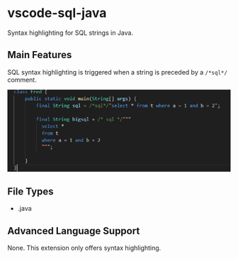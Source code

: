 # vscode-sql-java

Syntax highlighting for SQL strings in Java.


## Main Features

SQL syntax highlighting is triggered when a string is preceded by a `/*sql*/` comment.

![Preview](https://raw.githubusercontent.com/busterwood/vscode-sql-java/refs/heads/master/images/example.png)

## File Types

- .java

## Advanced Language Support

None. This extension only offers syntax highlighting.
